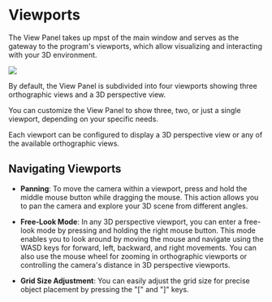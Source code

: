 # Viewports

The View Panel takes up mpst of the main window and serves as the gateway to the program's viewports, which allow visualizing and interacting with your 3D environment.

![](https://github.com/UltraEngine/Documentation/blob/master/Images/viewpanel.png?raw=true)

By default, the View Panel is subdivided into four viewports showing three orthographic views and a 3D perspective view.

You can customize the View Panel to show three, two, or just a single viewport, depending on your specific needs.

Each viewport can be configured to display a 3D perspective view or any of the available orthographic views.

## Navigating Viewports

- **Panning**: To move the camera within a viewport, press and hold the middle mouse button while dragging the mouse. This action allows you to pan the camera and explore your 3D scene from different angles.

- **Free-Look Mode**: In any 3D perspective viewport, you can enter a free-look mode by pressing and holding the right mouse button. This mode enables you to look around by moving the mouse and navigate using the WASD keys for forward, left, backward, and right movements. You can also use the mouse wheel for zooming in orthographic viewports or controlling the camera's distance in 3D perspective viewports.

- **Grid Size Adjustment**: You can easily adjust the grid size for precise object placement by pressing the "[" and "]" keys.
